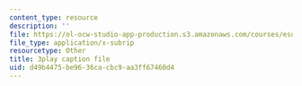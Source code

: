 ```yaml
---
content_type: resource
description: ''
file: https://ol-ocw-studio-app-production.s3.amazonaws.com/courses/esd-290-special-topics-in-supply-chain-management-spring-2005/d49b4475be9636cacbc9aa3ff67460d4_-3tiysis4BM.srt
file_type: application/x-subrip
resourcetype: Other
title: 3play caption file
uid: d49b4475-be96-36ca-cbc9-aa3ff67460d4
---
```

